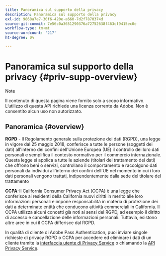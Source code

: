 ```yaml
---
title: Panoramica sul supporto della privacy
description: Panoramica sul supporto della privacy
exl-id: 9868a7e7-30f6-420e-a660-7d2f7870374d
source-git-commit: 7e56c0a3651290376a72752638f463cf9415ec0e
workflow-type: tm+mt
source-wordcount: '217'
ht-degree: 0%

---
```


# Panoramica sul supporto della privacy {#priv-supp-overview}

>[!NOTE]
>
>Il contenuto di questa pagina viene fornito solo a scopo informativo. L’utilizzo di questa API richiede una licenza corrente da Adobe. Non è consentito alcun uso non autorizzato.

## Panoramica {#overview}

**RGPD** - Il Regolamento generale sulla protezione dei dati (RGPD), una legge in vigore dal 25 maggio 2018, conferisce a tutte le persone (soggetti dei dati) all&#39;interno dei confini dell&#39;Unione Europea (UE) il controllo dei loro dati personali e semplifica il contesto normativo per il commercio internazionale. Questa legge si applica a tutte le aziende (titolari del trattamento dei dati) che offrono beni o servizi, controllano il comportamento e raccolgono dati personali da individui all&#39;interno dei confini dell&#39;UE nel momento in cui i loro dati personali vengono trattati, indipendentemente dalla sede del titolare del trattamento

**CCPA**-Il California Consumer Privacy Act (CCPA) è una legge che conferisce ai residenti della California nuovi diritti in merito alle loro informazioni personali e impone responsabilità in materia di protezione dei dati a determinate entità che conducono attività commerciali in California. Il CCPA utilizza alcuni concetti già noti ai sensi del RGPD, ad esempio il diritto di accesso e cancellazione delle informazioni personali. Tuttavia, esistono altre aree in cui il CCPA differisce dal RGPD.

In qualità di cliente di Adobe Pass Authentication, puoi inviare singole richieste di privacy RGPD o CCPA per accedere ed eliminare i dati di un cliente tramite la [interfaccia utente di Privacy Service](https://www.adobe.io/apis/experiencecloud/gdpr/docs/alldocs.html#!api-specification/markdown/narrative/tutorials/privacy_service_tutorial/privacy_service_ui_tutorial.md) o chiamando la [API Privacy Service](https://www.adobe.io/apis/experiencecloud/gdpr/docs/alldocs.html#!api-specification/markdown/narrative/tutorials/privacy_service_tutorial/privacy_service_api_tutorial.md).

